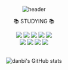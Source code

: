 <div align="center">

![header](https://capsule-render.vercel.app/api?type=waving&&color=gradient&height=300&section=header&text=💫%20Hello,%20danbi's%20GitHub!%20💫&fontSize=52)
</div>

<div align="center">
<p> 📚 STUDYING 📚 </p>
    <img src="https://img.shields.io/badge/Java-007396?style=flat&logo=Conda-Forge&logoColor=white" />
	<img src="https://img.shields.io/badge/HTML5-E34F26?style=flat&logo=HTML5&logoColor=white" />
	<img src="https://img.shields.io/badge/CSS3-1572B6?style=flat&logo=CSS3&logoColor=white" />
	<img src="https://img.shields.io/badge/JavaScript-F7DF1E?style=flat&logo=JavaScript&logoColor=white" />
	<img src="https://img.shields.io/badge/jQuery-0769AD?style=flat&logo=jQuery&logoColor=white" />
	<br>
	<img src="https://img.shields.io/badge/Spring-6DB33F?style=flat&logo=Spring&logoColor=white" />
	<img src="https://img.shields.io/badge/Bootstrap-7952B3?style=flat&logo=Bootstrap&logoColor=white" />
	<img src="https://img.shields.io/badge/MySQL-4479A1?style=flat&logo=MySQL&logoColor=white" />
	<img src="https://img.shields.io/badge/Mybatis-000000?style=flat&logo=Fluentd&logoColor=white" />
	<br>
</div>

<div align="center">
<br>

![danbi's GitHub stats](https://github-readme-stats.vercel.app/api?username=danbi0228&show_icons=true&theme=buefy)

<br>
</div>

